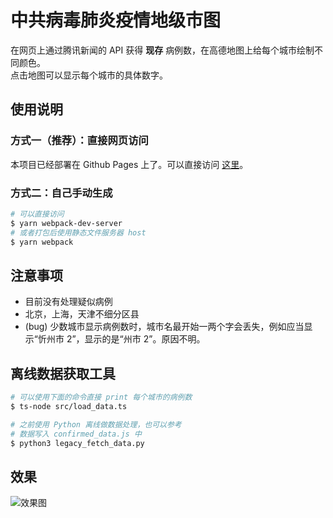 # 中共病毒肺炎疫情地级市图

在网页上通过腾讯新闻的 API 获得 __现存__ 病例数，在高德地图上给每个城市绘制不同颜色。    
点击地图可以显示每个城市的具体数字。

## 使用说明

### 方式一（推荐）：直接网页访问
本项目已经部署在 Github Pages 上了。可以直接访问 [这里](https://lispczz.github.io/pneumonia/)。

### 方式二：自己手动生成 

```bash
# 可以直接访问
$ yarn webpack-dev-server
# 或者打包后使用静态文件服务器 host
$ yarn webpack
```

## 注意事项
* 目前没有处理疑似病例
* 北京，上海，天津不细分区县
* (bug) 少数城市显示病例数时，城市名最开始一两个字会丢失，例如应当显示“忻州市 2”，显示的是“州市 2”。原因不明。

## 离线数据获取工具

```bash
# 可以使用下面的命令直接 print 每个城市的病例数
$ ts-node src/load_data.ts

# 之前使用 Python 离线做数据处理，也可以参考
# 数据写入 confirmed_data.js 中
$ python3 legacy_fetch_data.py 
```

## 效果

![效果图](demo.png)


